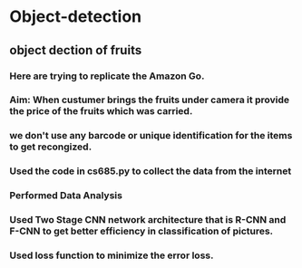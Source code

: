 # Object-detection

## object dection of fruits 
### Here are trying to replicate the Amazon Go. 
### Aim: When custumer brings the fruits under camera it provide the price of the fruits which was carried.
### we don't use any barcode or unique identification for the items to get recongized.

### Used the code in cs685.py to collect the data from the internet
###  Performed Data Analysis 
### Used Two Stage CNN network architecture that is R-CNN and F-CNN to get better efficiency in classification of pictures.
### Used loss function to minimize the error loss.
